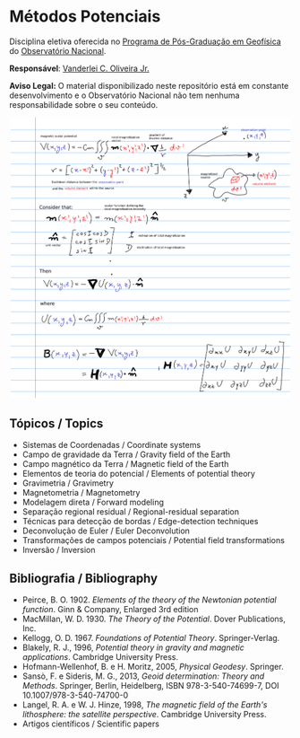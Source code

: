 # Métodos Potenciais

Disciplina eletiva oferecida no [Programa de Pós-Graduação em
Geofísica](http://www.on.br/index.php/pt-br/programas-academicos/geofisica.html) do [Observatório Nacional](http://www.on.br).

**Responsável**: [Vanderlei C. Oliveira Jr.](http://www.pinga-lab.org/people/oliveira-jr.html)

**Aviso Legal:** O material disponibilizado neste repositório está em constante desenvolvimento e o Observatório Nacional não tem nenhuma responsabilidade sobre o seu conteúdo.

<p align="center">
    <img src="mag.png" width = "500">
</p>


## Tópicos / Topics

* Sistemas de Coordenadas / Coordinate systems
* Campo de gravidade da Terra / Gravity field of the Earth
* Campo magnético da Terra / Magnetic field of the Earth
* Elementos de teoria do potencial / Elements of potential theory
* Gravimetria / Gravimetry
* Magnetometria / Magnetometry
* Modelagem direta / Forward modeling
* Separação regional residual / Regional-residual separation
* Técnicas para detecção de bordas / Edge-detection techniques
* Deconvolução de Euler / Euler Deconvolution
* Transformações de campos potenciais / Potential field transformations
* Inversão / Inversion


## Bibliografia / Bibliography

* Peirce, B. O. 1902. *Elements of the theory of the Newtonian potential function*.
Ginn & Company, Enlarged 3rd edition
* MacMillan, W. D. 1930. *The Theory of the Potential*. Dover Publications, Inc.
* Kellogg, O. D. 1967. *Foundations of Potential Theory*. Springer-Verlag.
* Blakely, R. J., 1996, *Potential theory in gravity and magnetic applications*. Cambridge
University Press.
* Hofmann-Wellenhof, B. e H. Moritz, 2005, *Physical Geodesy*. Springer.
* Sansò, F. e Sideris, M. G., 2013, *Geoid determination: Theory and Methods*.
Springer, Berlin, Heidelberg, ISBN 978-3-540-74699-7, DOI 10.1007/978-3-540-74700-0
* Langel, R. A. e W. J. Hinze, 1998, *The magnetic field of the Earth's lithosphere: the
satellite perspective*. Cambridge University Press.
* Artigos científicos / Scientific papers

